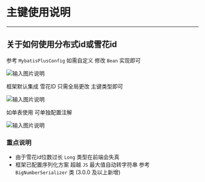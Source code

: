 # 主键使用说明
- - -
## 关于如何使用分布式id或雪花id

参考 `MybatisPlusConfig` 如需自定义 修改 `Bean` 实现即可

![输入图片说明](https://foruda.gitee.com/images/1678979401707903546/e25f6c06_1766278.png "屏幕截图")

框架默认集成 雪花ID 只需全局更改 主键类型即可

![输入图片说明](https://foruda.gitee.com/images/1678979411517764918/1470df04_1766278.png "屏幕截图")

如单表使用 可单独配置注解

![输入图片说明](https://foruda.gitee.com/images/1678979416033986923/2a4c3736_1766278.png "屏幕截图")

### 重点说明
* 由于雪花id位数过长 `Long` 类型在前端会失真
* 框架已配置序列化方案 超越 `JS` 最大值自动转字符串 参考 `BigNumberSerializer` 类 (3.0.0 及以上新增)